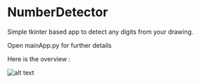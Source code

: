 # NumberDetector
Simple tkinter based app to detect any digits from your drawing.

Open mainApp.py for further details

Here is the overview :

![alt text](https://github.com/rakkaalhazimi/Tkinter-Number-Detector/blob/master/Number_Detector.PNG)

